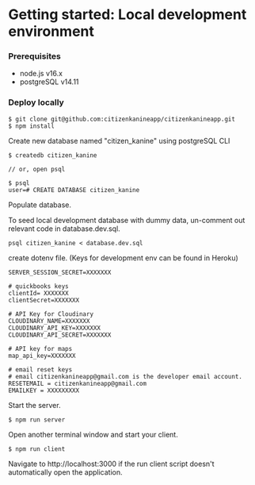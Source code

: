 # Getting started: Local development environment

### Prerequisites

* node.js v16.x
* postgreSQL v14.11

### Deploy locally

```
$ git clone git@github.com:citizenkanineapp/citizenkanineapp.git
$ npm install
```
Create new database named "citizen_kanine" using postgreSQL CLI
```
$ createdb citizen_kanine

// or, open psql

$ psql
user=# CREATE DATABASE citizen_kanine
```

Populate database.

To seed local development database with dummy data, un-comment out relevant code in database.dev.sql.
```
psql citizen_kanine < database.dev.sql
```

create dotenv file. (Keys for development env can be found in Heroku)

```
SERVER_SESSION_SECRET=XXXXXXX

# quickbooks keys
clientId= XXXXXXX
clientSecret=XXXXXXX

# API Key for Cloudinary
CLOUDINARY_NAME=XXXXXXX
CLOUDINARY_API_KEY=XXXXXXX
CLOUDINARY_API_SECRET=XXXXXXX

# API key for maps
map_api_key=XXXXXXX

# email reset keys
# email citizenkanineapp@gmail.com is the developer email account.
RESETEMAIL = citizenkanineapp@gmail.com
EMAILKEY = XXXXXXXXX

```

Start the server.
```
$ npm run server
```
Open another terminal window and start your client.
```
$ npm run client
```
Navigate to http://localhost:3000 if the run client script doesn't automatically open the application.